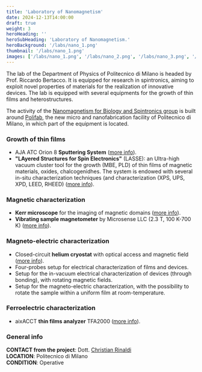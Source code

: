 ```yaml
---
title: 'Laboratory of Nanomagnetism'
date: 2024-12-13T14:00:00
draft: true
weight: 3
heroHeading: ''
heroSubHeading: 'Laboratory of Nanomagnetism.'
heroBackground: '/labs/nano_1.png'
thumbnail: '/labs/nano_1.png'
images: ['/labs/nano_1.png', '/labs/nano_2.png', '/labs/nano_3.png', '/labs/nano_4.png']
---
```


The lab of the Department of Physics of Politecnico di Milano is headed by Prof. Riccardo Bertacco. It is equipped for research in spintronics, aiming to exploit novel properties of materials for the realization of innovative devices. The lab is equipped with several equipments for the growth of thin films and heterostructures.

The activity of the [Nanomagnetism for Biology and Spintronics group](http://nabis.fisi.polimi.it/) is built around [Polifab](http://www.polifab.polimi.it/), the new micro and nanofabrication facility of Politecnico di Milano, in which part of the equipment is located.

### Growth of thin films

* AJA ATC Orion 8 **Sputtering System** ([more info](http://nabis.fisi.polimi.it/equipments/aja-atc-orion-8-sputtering-system/)).
* **"LAyered Structures for Spin Electronics"** (LASSE): an Ultra-high vacuum cluster tool for the growth (MBE, PLD) of thin films of magnetic materials, oxides, chalcogenidhes. The system is endowed with several in-situ characterization techniques (and characterization (XPS, UPS, XPD, LEED, RHEED) ([more info](http://nabis.fisi.polimi.it/equipments/lasse/)).

### Magnetic characterization

* **Kerr microscope** for the imaging of magnetic domains ([more info](http://nabis.fisi.polimi.it/equipments/kerr-microscope/)).
* **Vibrating sample magnetometer** by Microsense LLC (2.3 T, 100 K-700 K) ([more info](http://nabis.fisi.polimi.it/equipments/vibrating-sample-magnetometer/)).

### Magneto-electric characterization

* Closed-circuit **helium cryostat** with optical access and magnetic field ([more info](http://nabis.fisi.polimi.it/equipments/helium-cryostat/)).
* Four-probes setup for electrical characterization of films and devices.
* Setup for the in-vacuum electrical characterization of devices (through bonding), with rotating magnetic fields.
* Setup for the magneto-electric characterization, with the possibility to rotate the sample within a uniform film at room-temperature.

### Ferroelectric characterization

* aixACCT **thin films analyzer** TFA2000 ([more info](https://www.aixacct.com/en/testsysteme/tf-analyzer-family/tf-analyzer-2000-e/)).

### General info
**CONTACT from the project**: Dott. [Christian Rinaldi](mailto:christian.rinaldi@polimi.it) \
**LOCATION**: Politecnico di Milano \
**CONDITION**: Operative